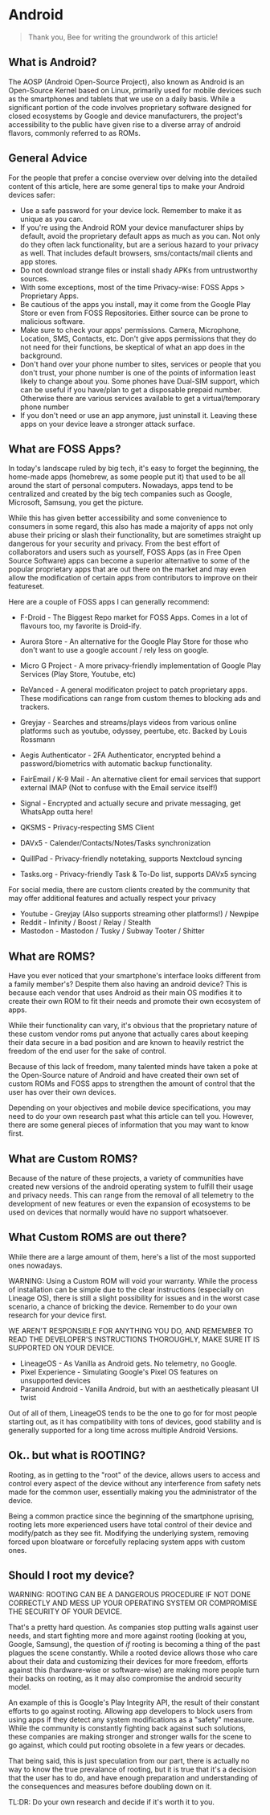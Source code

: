 # Android

> Thank you, Bee for writing the groundwork of this article!


## What is Android?

The AOSP (Android Open-Source Project), also known as Android is an Open-Source Kernel based on Linux, primarily used for mobile devices such as the smartphones and tablets that we use on a daily basis. While a significant portion of the code involves proprietary software designed for closed ecosystems by Google and device manufacturers, the project's accessibility to the public have given rise to a diverse array of android flavors, commonly referred to as ROMs.

## General Advice

For the people that prefer a concise overview over delving into the detailed content of this article, here are some general tips to make your Android devices safer:

 * Use a safe password for your device lock. Remember to make it as unique as you can.
 * If you're using the Android ROM your device manufacturer ships by default, avoid the proprietary default apps as much as you can. Not only do they often lack functionality, but are a serious hazard to your privacy as well. That includes default browsers, sms/contacts/mail clients and app stores.
 * Do not download strange files or install shady APKs from untrustworthy sources.
 * With some exceptions, most of the time Privacy-wise: FOSS Apps > Proprietary Apps.
 * Be cautious of the apps you install, may it come from the Google Play Store or even from FOSS Repositories. Either source can be prone to malicious software.
 * Make sure to check your apps' permissions. Camera, Microphone, Location, SMS, Contacts, etc. Don't give apps permissions that they do not need for their functions, be skeptical of what an app does in the background.
 * Don't hand over your phone number to sites, services or people that you don't trust, your phone number is one of the points of information least likely to change about you. Some phones have Dual-SIM support, which can be useful if you have/plan to get a disposable prepaid number. Otherwise there are various services available to get a virtual/temporary phone number
 * If you don't need or use an app anymore, just uninstall it. Leaving these apps on your device leave a stronger attack surface.

## What are FOSS Apps?

In today's landscape ruled by big tech, it's easy to forget the beginning, the home-made apps (homebrew, as some people put it) that used to be all around the start of personal computers. Nowadays, apps tend to be centralized and created by the big tech companies such as Google, Microsoft, Samsung, you get the picture.

While this has given better accessibility and some convenience to consumers in some regard, this also has made a majority of apps not only abuse their pricing or slash their functionality, but are sometimes straight up dangerous for your security and privacy. From the best effort of collaborators and users such as yourself, FOSS Apps (as in Free Open Source Software) apps can become a superior alternative to some of the popular proprietary apps that are out there on the market and may even allow the modification of certain apps from contributors to improve on their featureset.

Here are a couple of FOSS apps I can generally recommend:

  * F-Droid - The Biggest Repo market for FOSS Apps. Comes in a lot of flavours too, my favorite is Droid-ify.
  * Aurora Store - An alternative for the Google Play Store for those who don't want to use a google account / rely less on google.
  * Micro G Project - A more privacy-friendly implementation of Google Play Services (Play Store, Youtube, etc)
  * ReVanced - A general modificaton project to patch proprietary apps. These modifications can range from custom themes to blocking ads and trackers.
  * Greyjay - Searches and streams/plays videos from various online platforms such as youtube, odyssey, peertube, etc. Backed by Louis Rossmann
  * Aegis Authenticator - 2FA Authenticator, encrypted behind a password/biometrics with automatic backup functionality.
  * FairEmail / K-9 Mail - An alternative client for email services that support external IMAP (Not to confuse with the Email service itself!)
  * Signal - Encrypted and actually secure and private messaging, get WhatsApp outta here!
  * QKSMS - Privacy-respecting SMS Client

  * DAVx5 - Calender/Contacts/Notes/Tasks synchronization
  * QuillPad - Privacy-friendly notetaking, supports Nextcloud syncing
  * Tasks.org - Privacy-friendly Task & To-Do list, supports DAVx5 syncing

For social media, there are custom clients created by the community that may offer additional features and actually respect your privacy
 * Youtube - Greyjay (Also supports streaming other platforms!) / Newpipe
 * Reddit - Infinity / Boost / Relay / Stealth
 * Mastodon - Mastodon / Tusky / Subway Tooter / Shitter

## What are ROMS?

Have you ever noticed that your smartphone's interface looks different from a family member's? Despite them also having an android device? This is because each vendor that uses Android as their main OS modifies it to create their own ROM to fit their needs and promote their own ecosystem of apps.

While their functionality can vary, it's obvious that the proprietary nature of these custom vendor roms put anyone that actually cares about keeping their data secure in a bad position and are known to heavily restrict the freedom of the end user for the sake of control.

Because of this lack of freedom, many talented minds have taken a poke at the Open-Source nature of Android and have created their own set of custom ROMs and FOSS apps to strengthen the amount of control that the user has over their own devices.

Depending on your objectives and mobile device specifications, you may need to do your own research past what this article can tell you. However, there are some general pieces of information that you may want to know first.

## What are Custom ROMS? 
Because of the nature of these projects, a variety of communities have created new versions of the android operating system to fulfill their usage and privacy needs. This can range from the removal of all telemetry to the development of new features or even the expansion of ecosystems to be used on devices that normally would have no support whatsoever.

## What Custom ROMS are out there?

While there are a large amount of them, here's a list of the most supported ones nowadays.

WARNING: Using a Custom ROM will void your warranty. While the process of installation can be simple due to the clear instructions (especially on Lineage OS), there is still a slight possibility for issues and in the worst case scenario, a chance of bricking the device. Remember to do your own research for your device first.

WE AREN'T RESPONSIBLE FOR ANYTHING YOU DO, AND REMEMBER TO READ THE DEVELOPER'S INSTRUCTIONS THOROUGHLY, MAKE SURE IT IS SUPPORTED ON YOUR DEVICE.

  * LineageOS - As Vanilla as Android gets. No telemetry, no Google.
  * Pixel Experience - Simulating Google's Pixel OS features on unsupported devices
  * Paranoid Android - Vanilla Android, but with an aesthetically pleasant UI twist

Out of all of them, LineageOS tends to be the one to go for for most people starting out, as it has compatibility with tons of devices, good stability and is generally supported for a long  time across multiple Android Versions.

## Ok.. but what is ROOTING?

Rooting, as in getting to the "root" of the device, allows users to access and control every aspect of the device without any interference from safety nets made for the common user, essentially making you the administrator of the device. 

Being a common practice since the beginning of the smartphone uprising, rooting lets more experienced users have total control of their device and modify/patch as they see fit. Modifying the underlying system, removing forced upon bloatware or forcefully replacing system apps with custom ones.

## Should I root my device?

WARNING: ROOTING CAN BE A DANGEROUS PROCEDURE IF NOT DONE CORRECTLY AND MESS UP YOUR OPERATING SYSTEM OR COMPROMISE THE SECURITY OF YOUR DEVICE.

That's a pretty hard question. As companies stop putting walls against user needs, and start fighting more and more against rooting (looking at you, Google, Samsung), the question of *if* rooting is becoming a thing of the past plagues the scene constantly. While a rooted device allows those who care about their data and customizing their devices for more freedom, efforts against this (hardware-wise or software-wise) are making more people turn their backs on rooting, as it may also compromise the android security model.

An example of this is Google's Play Integrity API, the result of their constant efforts to go against rooting. Allowing app developers to block users from using apps if they detect any system modifications as a "safety" measure. While the community is constantly fighting back against such solutions, these companies are making stronger and stronger walls for the scene to go against, which could put rooting obsolete in a few years or decades.

That being said, this is just speculation from our part, there is actually no way to know the true prevalance of rooting, but it is true that it's a decision that the user has to do, and have enough preparation and understanding of the consequences and measures before doubling down on it.

TL:DR: Do your own research and decide if it's worth it to you.
